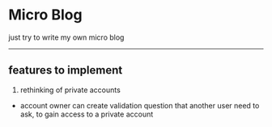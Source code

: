 # Micro Blog

just try to write my own micro blog

***

## features to implement 
1. rethinking of private accounts 
  * account owner can create validation question that another user need to ask, to gain access to a private account

